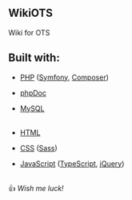## WikiOTS
Wiki for OTS

## Built with:

- [PHP](http://www.php.net/) ([Symfony](https://symfony.com/), [Composer](https://getcomposer.org/))
- [phpDoc](https://www.phpdoc.org/)
- [MySQL](https://www.mysql.com/)<br /><br />

- [HTML](https://www.w3.org/html/)
- [CSS](https://www.w3.org/Style/CSS/) ([Sass](https://sass-lang.com/))
- [JavaScript](https://www.javascript.com/) ([TypeScript](https://www.typescriptlang.org/), [jQuery](https://jquery.com/))<br /><br />
  
:+1: *Wish me luck!*
